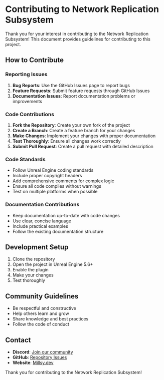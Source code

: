 # Contributing to Network Replication Subsystem

Thank you for your interest in contributing to the Network Replication Subsystem! This document provides guidelines for contributing to this project.

## How to Contribute

### Reporting Issues

1. **Bug Reports**: Use the GitHub Issues page to report bugs
2. **Feature Requests**: Submit feature requests through GitHub Issues
3. **Documentation Issues**: Report documentation problems or improvements

### Code Contributions

1. **Fork the Repository**: Create your own fork of the project
2. **Create a Branch**: Create a feature branch for your changes
3. **Make Changes**: Implement your changes with proper documentation
4. **Test Thoroughly**: Ensure all changes work correctly
5. **Submit Pull Request**: Create a pull request with detailed description

### Code Standards

- Follow Unreal Engine coding standards
- Include proper copyright headers
- Add comprehensive comments for complex logic
- Ensure all code compiles without warnings
- Test on multiple platforms when possible

### Documentation Contributions

- Keep documentation up-to-date with code changes
- Use clear, concise language
- Include practical examples
- Follow the existing documentation structure

## Development Setup

1. Clone the repository
2. Open the project in Unreal Engine 5.6+
3. Enable the plugin
4. Make your changes
5. Test thoroughly

## Community Guidelines

- Be respectful and constructive
- Help others learn and grow
- Share knowledge and best practices
- Follow the code of conduct

## Contact

- **Discord**: [Join our community](https://discord.gg/uyJ636Y4u8)
- **GitHub**: [Repository Issues](https://github.com/millsydotdev/NetworkReplication-UE5/issues)
- **Website**: [Millsy.dev](https://millsy.dev)

Thank you for contributing to the Network Replication Subsystem!
